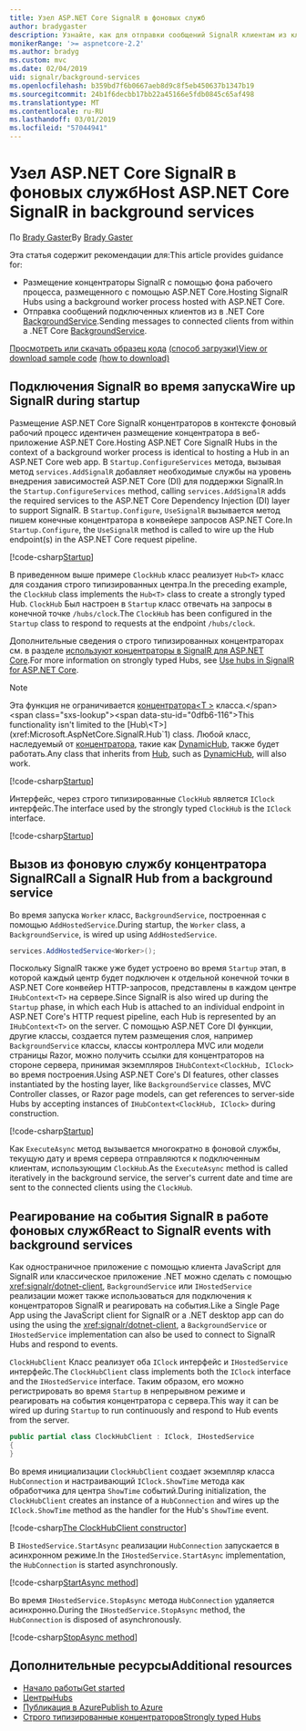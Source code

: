 ```yaml
---
title: Узел ASP.NET Core SignalR в фоновых служб
author: bradygaster
description: Узнайте, как для отправки сообщений SignalR клиентам из классов .NET Core BackgroundService.
monikerRange: '>= aspnetcore-2.2'
ms.author: bradyg
ms.custom: mvc
ms.date: 02/04/2019
uid: signalr/background-services
ms.openlocfilehash: b359bd7f6b0667aeb8d9c8f5eb450637b1347b19
ms.sourcegitcommit: 24b1f6decbb17bb22a45166e5fdb0845c65af498
ms.translationtype: MT
ms.contentlocale: ru-RU
ms.lasthandoff: 03/01/2019
ms.locfileid: "57044941"
---
```

# <a name="host-aspnet-core-signalr-in-background-services"></a><span data-ttu-id="0dfb6-103">Узел ASP.NET Core SignalR в фоновых служб</span><span class="sxs-lookup"><span data-stu-id="0dfb6-103">Host ASP.NET Core SignalR in background services</span></span>

<span data-ttu-id="0dfb6-104">По [Brady Gaster](https://twitter.com/bradygaster)</span><span class="sxs-lookup"><span data-stu-id="0dfb6-104">By [Brady Gaster](https://twitter.com/bradygaster)</span></span>

<span data-ttu-id="0dfb6-105">Эта статья содержит рекомендации для:</span><span class="sxs-lookup"><span data-stu-id="0dfb6-105">This article provides guidance for:</span></span>

* <span data-ttu-id="0dfb6-106">Размещение концентраторы SignalR с помощью фона рабочего процесса, размещенного с помощью ASP.NET Core.</span><span class="sxs-lookup"><span data-stu-id="0dfb6-106">Hosting SignalR Hubs using a background worker process hosted with ASP.NET Core.</span></span>
* <span data-ttu-id="0dfb6-107">Отправка сообщений подключенных клиентов из в .NET Core [BackgroundService](xref:Microsoft.Extensions.Hosting.BackgroundService).</span><span class="sxs-lookup"><span data-stu-id="0dfb6-107">Sending messages to connected clients from within a .NET Core [BackgroundService](xref:Microsoft.Extensions.Hosting.BackgroundService).</span></span>

<span data-ttu-id="0dfb6-108">[Просмотреть или скачать образец кода](https://github.com/aspnet/Docs/tree/master/aspnetcore/signalr/background-service/sample/) [(способ загрузки)](xref:index#how-to-download-a-sample)</span><span class="sxs-lookup"><span data-stu-id="0dfb6-108">[View or download sample code](https://github.com/aspnet/Docs/tree/master/aspnetcore/signalr/background-service/sample/) [(how to download)](xref:index#how-to-download-a-sample)</span></span>

## <a name="wire-up-signalr-during-startup"></a><span data-ttu-id="0dfb6-109">Подключения SignalR во время запуска</span><span class="sxs-lookup"><span data-stu-id="0dfb6-109">Wire up SignalR during startup</span></span>

<span data-ttu-id="0dfb6-110">Размещение ASP.NET Core SignalR концентраторов в контексте фоновый рабочий процесс идентичен размещение концентратора в веб-приложение ASP.NET Core.</span><span class="sxs-lookup"><span data-stu-id="0dfb6-110">Hosting ASP.NET Core SignalR Hubs in the context of a background worker process is identical to hosting a Hub in an ASP.NET Core web app.</span></span> <span data-ttu-id="0dfb6-111">В `Startup.ConfigureServices` метода, вызывая метод `services.AddSignalR` добавляет необходимые службы на уровень внедрения зависимостей ASP.NET Core (DI) для поддержки SignalR.</span><span class="sxs-lookup"><span data-stu-id="0dfb6-111">In the `Startup.ConfigureServices` method, calling `services.AddSignalR` adds the required services to the ASP.NET Core Dependency Injection (DI) layer to support SignalR.</span></span> <span data-ttu-id="0dfb6-112">В `Startup.Configure`, `UseSignalR` вызывается метод пишем конечные концентратора в конвейере запросов ASP.NET Core.</span><span class="sxs-lookup"><span data-stu-id="0dfb6-112">In `Startup.Configure`, the `UseSignalR` method is called to wire up the Hub endpoint(s) in the ASP.NET Core request pipeline.</span></span>

[!code-csharp[Startup](background-service/sample/Server/Startup.cs?name=Startup)]

<span data-ttu-id="0dfb6-113">В приведенном выше примере `ClockHub` класс реализует `Hub<T>` класс для создания строго типизированных центра.</span><span class="sxs-lookup"><span data-stu-id="0dfb6-113">In the preceding example, the `ClockHub` class implements the `Hub<T>` class to create a strongly typed Hub.</span></span> <span data-ttu-id="0dfb6-114">`ClockHub` Был настроен в `Startup` класс отвечать на запросы в конечной точке `/hubs/clock`.</span><span class="sxs-lookup"><span data-stu-id="0dfb6-114">The `ClockHub` has been configured in the `Startup` class to respond to requests at the endpoint `/hubs/clock`.</span></span>

<span data-ttu-id="0dfb6-115">Дополнительные сведения о строго типизированных концентраторах см. в разделе [используют концентраторы в SignalR для ASP.NET Core](xref:signalr/hubs#strongly-typed-hubs).</span><span class="sxs-lookup"><span data-stu-id="0dfb6-115">For more information on strongly typed Hubs, see [Use hubs in SignalR for ASP.NET Core](xref:signalr/hubs#strongly-typed-hubs).</span></span>

> [!NOTE]
> <span data-ttu-id="0dfb6-116">Эта функция не ограничивается [концентратора\<T >](xref:Microsoft.AspNetCore.SignalR.Hub`1) класса.</span><span class="sxs-lookup"><span data-stu-id="0dfb6-116">This functionality isn't limited to the [Hub\<T>](xref:Microsoft.AspNetCore.SignalR.Hub`1) class.</span></span> <span data-ttu-id="0dfb6-117">Любой класс, наследуемый от [концентратора](xref:Microsoft.AspNetCore.SignalR.Hub), такие как [DynamicHub](xref:Microsoft.AspNetCore.SignalR.DynamicHub), также будет работать.</span><span class="sxs-lookup"><span data-stu-id="0dfb6-117">Any class that inherits from [Hub](xref:Microsoft.AspNetCore.SignalR.Hub), such as [DynamicHub](xref:Microsoft.AspNetCore.SignalR.DynamicHub), will also work.</span></span>

[!code-csharp[Startup](background-service/sample/Server/ClockHub.cs?name=ClockHub)]

<span data-ttu-id="0dfb6-118">Интерфейс, через строго типизированные `ClockHub` является `IClock` интерфейс.</span><span class="sxs-lookup"><span data-stu-id="0dfb6-118">The interface used by the strongly typed `ClockHub` is the `IClock` interface.</span></span>

[!code-csharp[Startup](background-service/sample/HubServiceInterfaces/IClock.cs?name=IClock)]

## <a name="call-a-signalr-hub-from-a-background-service"></a><span data-ttu-id="0dfb6-119">Вызов из фоновую службу концентратора SignalR</span><span class="sxs-lookup"><span data-stu-id="0dfb6-119">Call a SignalR Hub from a background service</span></span>

<span data-ttu-id="0dfb6-120">Во время запуска `Worker` класс, `BackgroundService`, построенная с помощью `AddHostedService`.</span><span class="sxs-lookup"><span data-stu-id="0dfb6-120">During startup, the `Worker` class, a `BackgroundService`, is wired up using `AddHostedService`.</span></span>

```csharp
services.AddHostedService<Worker>();
```

<span data-ttu-id="0dfb6-121">Поскольку SignalR также уже будет устроено во время `Startup` этап, в которой каждый центр будет подключен к отдельной конечной точки в ASP.NET Core конвейер HTTP-запросов, представлены в каждом центре `IHubContext<T>` на сервере.</span><span class="sxs-lookup"><span data-stu-id="0dfb6-121">Since SignalR is also wired up during the `Startup` phase, in which each Hub is attached to an individual endpoint in ASP.NET Core's HTTP request pipeline, each Hub is represented by an `IHubContext<T>` on the server.</span></span> <span data-ttu-id="0dfb6-122">С помощью ASP.NET Core DI функции, другие классы, создается путем размещения слоя, например `BackgroundService` классы, классы контроллера MVC или модели страницы Razor, можно получить ссылки для концентраторов на стороне сервера, принимая экземпляров `IHubContext<ClockHub, IClock>` во время построения.</span><span class="sxs-lookup"><span data-stu-id="0dfb6-122">Using ASP.NET Core's DI features, other classes instantiated by the hosting layer, like `BackgroundService` classes, MVC Controller classes, or Razor page models, can get references to server-side Hubs by accepting instances of `IHubContext<ClockHub, IClock>` during construction.</span></span>

[!code-csharp[Startup](background-service/sample/Server/Worker.cs?name=Worker)]

<span data-ttu-id="0dfb6-123">Как `ExecuteAsync` метод вызывается многократно в фоновой службы, текущую дату и время сервера отправляются к подключенным клиентам, использующим `ClockHub`.</span><span class="sxs-lookup"><span data-stu-id="0dfb6-123">As the `ExecuteAsync` method is called iteratively in the background service, the server's current date and time are sent to the connected clients using the `ClockHub`.</span></span>

## <a name="react-to-signalr-events-with-background-services"></a><span data-ttu-id="0dfb6-124">Реагирование на события SignalR в работе фоновых служб</span><span class="sxs-lookup"><span data-stu-id="0dfb6-124">React to SignalR events with background services</span></span>

<span data-ttu-id="0dfb6-125">Как одностраничное приложение с помощью клиента JavaScript для SignalR или классическое приложение .NET можно сделать с помощью <xref:signalr/dotnet-client>, `BackgroundService` или `IHostedService` реализации может также использоваться для подключения к концентраторов SignalR и реагировать на события.</span><span class="sxs-lookup"><span data-stu-id="0dfb6-125">Like a Single Page App using the JavaScript client for SignalR or a .NET desktop app can do using the using the <xref:signalr/dotnet-client>, a `BackgroundService` or `IHostedService` implementation can also be used to connect to SignalR Hubs and respond to events.</span></span>

<span data-ttu-id="0dfb6-126">`ClockHubClient` Класс реализует оба `IClock` интерфейс и `IHostedService` интерфейс.</span><span class="sxs-lookup"><span data-stu-id="0dfb6-126">The `ClockHubClient` class implements both the `IClock` interface and the `IHostedService` interface.</span></span> <span data-ttu-id="0dfb6-127">Таким образом, его можно регистрировать во время `Startup` в непрерывном режиме и реагировать на события концентратора с сервера.</span><span class="sxs-lookup"><span data-stu-id="0dfb6-127">This way it can be wired up during `Startup` to run continuously and respond to Hub events from the server.</span></span> 

```csharp
public partial class ClockHubClient : IClock, IHostedService
{
}
```

<span data-ttu-id="0dfb6-128">Во время инициализации `ClockHubClient` создает экземпляр класса `HubConnection` и настраивающий `IClock.ShowTime` метода как обработчика для центра `ShowTime` событий.</span><span class="sxs-lookup"><span data-stu-id="0dfb6-128">During initialization, the `ClockHubClient` creates an instance of a `HubConnection` and wires up the `IClock.ShowTime` method as the handler for the Hub's `ShowTime` event.</span></span>

[!code-csharp[The ClockHubClient constructor](background-service/sample/Clients.ConsoleTwo/ClockHubClient.cs?name=ClockHubClientCtor)]

<span data-ttu-id="0dfb6-129">В `IHostedService.StartAsync` реализации `HubConnection` запускается в асинхронном режиме.</span><span class="sxs-lookup"><span data-stu-id="0dfb6-129">In the `IHostedService.StartAsync` implementation, the `HubConnection` is started asynchronously.</span></span>

[!code-csharp[StartAsync method](background-service/sample/Clients.ConsoleTwo/ClockHubClient.cs?name=StartAsync)]

<span data-ttu-id="0dfb6-130">Во время `IHostedService.StopAsync` метода `HubConnection` удаляется асинхронно.</span><span class="sxs-lookup"><span data-stu-id="0dfb6-130">During the `IHostedService.StopAsync` method, the `HubConnection` is disposed of asynchronously.</span></span>

[!code-csharp[StopAsync method](background-service/sample/Clients.ConsoleTwo/ClockHubClient.cs?name=StopAsync)]

## <a name="additional-resources"></a><span data-ttu-id="0dfb6-131">Дополнительные ресурсы</span><span class="sxs-lookup"><span data-stu-id="0dfb6-131">Additional resources</span></span>

* [<span data-ttu-id="0dfb6-132">Начало работы</span><span class="sxs-lookup"><span data-stu-id="0dfb6-132">Get started</span></span>](xref:tutorials/signalr)
* [<span data-ttu-id="0dfb6-133">Центры</span><span class="sxs-lookup"><span data-stu-id="0dfb6-133">Hubs</span></span>](xref:signalr/hubs)
* [<span data-ttu-id="0dfb6-134">Публикация в Azure</span><span class="sxs-lookup"><span data-stu-id="0dfb6-134">Publish to Azure</span></span>](xref:signalr/publish-to-azure-web-app)
* [<span data-ttu-id="0dfb6-135">Строго типизированные концентраторов</span><span class="sxs-lookup"><span data-stu-id="0dfb6-135">Strongly typed Hubs</span></span>](xref:signalr/hubs#strongly-typed-hubs)
